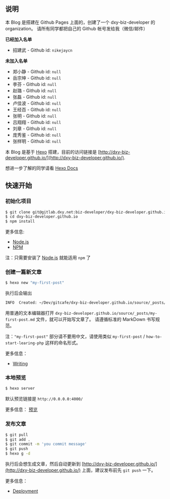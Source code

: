 ## 说明

本 Blog 是搭建在 Github Pages 上面的，创建了一个 dxy-biz-developer 的 organization。
请所有同学都把自己的 Github 帐号发给我（微信/邮件）

**已经加入名单**

- 招建武 - Github id: `nikejaycn`

**未加入名单**

- 郑小静 - Github id: `null`
- 岳宗坤 - Github id: `null`
- 李芬 - Github id: `null`
- 赵璐 - Github id: `null`
- 张磊 - Github id: `null`
- 卢佳波 - Github id: `null`
- 王经百 - Github id: `null`
- 张明 - Github id: `null`
- 吕翔翔 - Github id: `null`
- 刘章 - Github id: `null`
- 庞秀鉴 - Github id: `null`
- 张样明 - Github id: `null`

本 Blog 是基于 [Hexo](http://hexo.io/) 搭建，目前的访问链接是 [http://dxy-biz-developer.github.io/](http://dxy-biz-developer.github.io/).

想进一步了解的同学请看 [Hexo Docs](https://hexo.io/zh-cn/docs/)

## 快速开始

### 初始化项目

``` bash
$ git clone git@gitlab.dxy.net:biz-developer/dxy-biz-developer.github.io.git
$ cd dxy-biz-developer.github.io
$ npm install
```

更多信息:
- [Node.js](https://nodejs.org/en/)
- [NPM](https://www.npmjs.com/)

注：只需要安装了 [Node.js](https://nodejs.org/en/) 就能适用 `npm` 了

### 创建一篇新文章

``` bash
$ hexo new "my-first-post"
```

执行后会输出
``` bash
INFO  Created: ~/Dev/gitcafe/dxy-biz-developer.github.io/source/_posts/my-first-post.md
```

用普通的文本编辑器打开 `dxy-biz-developer.github.io/source/_posts/my-first-post.md` 文件，就可以开始写文章了。
请遵循标准的 MarkDown 书写规范。

注：`"my-first-post"` 部分请不要用中文，请使用类似 `my-first-post` / `how-to-start-learing-php` 这样的命名形式。

更多信息：
- [Writing](https://hexo.io/zh-cn/docs/writing.html)

### 本地预览

``` bash
$ hexo server
```

默认预览链接是 `http://0.0.0.0:4000/`

更多信息：
[预览](https://hexo.io/zh-cn/docs/server.html)

### 发布文章

``` bash
$ git pull
$ git add .
$ git commit -m 'you commit message'
$ git push
$ hexo g -d
```

执行后会想生成文章，然后自动更新到 [http://dxy-biz-developer.github.io/](http://dxy-biz-developer.github.io/) 上面，建议发布前先 `git push` 一下。

更多信息：
- [Deployment](https://hexo.io/zh-cn/docs/deployment.html)
